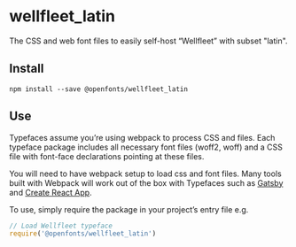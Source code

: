 
# wellfleet_latin

The CSS and web font files to easily self-host “Wellfleet” with subset "latin".

## Install

`npm install --save @openfonts/wellfleet_latin`

## Use

Typefaces assume you’re using webpack to process CSS and files. Each typeface
package includes all necessary font files (woff2, woff) and a CSS file with
font-face declarations pointing at these files.

You will need to have webpack setup to load css and font files. Many tools built
with Webpack will work out of the box with Typefaces such as [Gatsby](https://github.com/gatsbyjs/gatsby)
and [Create React App](https://github.com/facebookincubator/create-react-app).

To use, simply require the package in your project’s entry file e.g.

```javascript
// Load Wellfleet typeface
require('@openfonts/wellfleet_latin')
```
